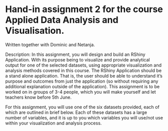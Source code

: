 # Hand-in assignment 2 for the course Applied Data Analysis and Visualisation.
Written together with Dominic and Netanja.

Description:
In this assignment, you will design and build an RShiny Application. With its purpose being to visualize and provide analytical output for one of the selected datasets, using appropriate visualization and analysis methods covered in this course. The RShiny Application should be a stand alone application. That is, the user should be able to understand it’s purpose and outcomes from just the application (so without requiring any additional explanation outside of the application). This assignment is to be worked on in groups of 3-4 people, which you will make yourself and let teachers know before 5th June.

For this assignment, you will use one of the six datasets provided, each of which are outlined in brief below. Each of these datasets has a large number of variables, and it is up to you which variables you will use/not use within your visualization and analysis process.
